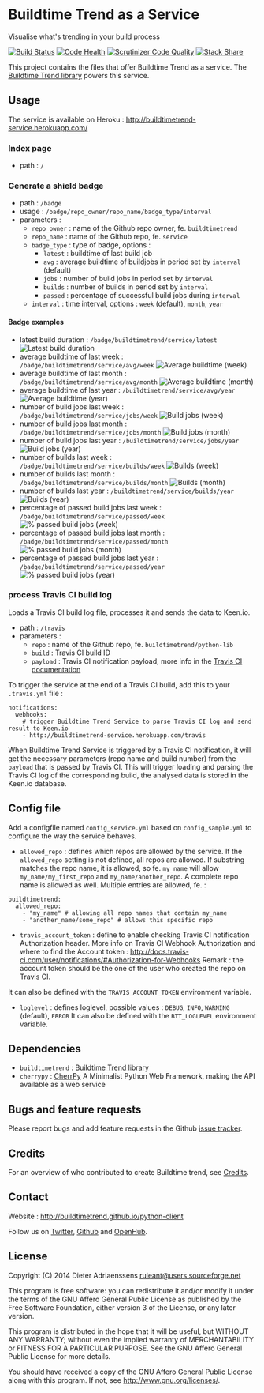 Buildtime Trend as a Service
============================

Visualise what's trending in your build process

[![Build Status](https://travis-ci.org/buildtimetrend/service.svg?branch=master)](https://travis-ci.org/buildtimetrend/service)
[![Code Health](https://landscape.io/github/buildtimetrend/service/master/landscape.svg)](https://landscape.io/github/buildtimetrend/service/master)
[![Scrutinizer Code Quality](https://scrutinizer-ci.com/g/buildtimetrend/service/badges/quality-score.png?b=master)](https://scrutinizer-ci.com/g/buildtimetrend/service/?branch=master)
[![Stack Share](http://img.shields.io/badge/tech-stack-0690fa.svg)](http://stackshare.io/ruleant/buildtime-trend)

This project contains the files that offer Buildtime Trend as a service. The [Buildtime Trend library](https://github.com/buildtimetrend/python-lib) powers this service.

Usage
-----

The service is available on Heroku : http://buildtimetrend-service.herokuapp.com/

### Index page
- path : `/`

### Generate a shield badge
- path : `/badge`
- usage : `/badge/repo_owner/repo_name/badge_type/interval`
- parameters :
  - `repo_owner` : name of the Github repo owner, fe. `buildtimetrend`
  - `repo_name` : name of the Github repo, fe. `service`
  - `badge_type` : type of badge, options :
    - `latest` : buildtime of last build job
    - `avg` : average buildtime of buildjobs in period set by `interval` (default)
    - `jobs` : number of build jobs in period set by `interval`
    - `builds` : number of builds in period set by `interval`
    - `passed` : percentage of successful build jobs during `interval`
  - `interval` : time interval, options : `week` (default), `month`, `year` 

#### Badge examples
- latest build duration : `/badge/buildtimetrend/service/latest` ![Latest build duration](https://buildtimetrend-service.herokuapp.com/badge/buildtimetrend/service/latest)
- average buildtime of last week : `/badge/buildtimetrend/service/avg/week` ![Average buildtime (week)](https://buildtimetrend-service.herokuapp.com/badge/buildtimetrend/service/avg/week)
- average buildtime of last month : `/badge/buildtimetrend/service/avg/month` ![Average buildtime (month)](https://buildtimetrend-service.herokuapp.com/badge/buildtimetrend/service/avg/month)
- average buildtime of last year : `/buildtimetrend/service/avg/year` ![Average buildtime (year)](https://buildtimetrend-service.herokuapp.com/badge/buildtimetrend/service/avg/year)
- number of build jobs last week : `/badge/buildtimetrend/service/jobs/week` ![Build jobs (week)](https://buildtimetrend-service.herokuapp.com/badge/buildtimetrend/service/jobs/week)
- number of build jobs last month : `/badge/buildtimetrend/service/jobs/month` ![Build jobs (month)](https://buildtimetrend-service.herokuapp.com/badge/buildtimetrend/service/jobs/month)
- number of build jobs last year : `/buildtimetrend/service/jobs/year` ![Build jobs (year)](https://buildtimetrend-service.herokuapp.com/badge/buildtimetrend/service/jobs/year)
- number of builds last week : `/badge/buildtimetrend/service/builds/week` ![Builds (week)](https://buildtimetrend-service.herokuapp.com/badge/buildtimetrend/service/builds/week)
- number of builds last month : `/badge/buildtimetrend/service/builds/month` ![Builds (month)](https://buildtimetrend-service.herokuapp.com/badge/buildtimetrend/service/builds/month)
- number of builds last year : `/buildtimetrend/service/builds/year` ![Builds (year)](https://buildtimetrend-service.herokuapp.com/badge/buildtimetrend/service/builds/year)
- percentage of passed build jobs last week : `/badge/buildtimetrend/service/passed/week` ![% passed build jobs (week)](https://buildtimetrend-service.herokuapp.com/badge/buildtimetrend/service/passed/week)
- percentage of passed build jobs last month : `/badge/buildtimetrend/service/passed/month` ![% passed build jobs (month)](https://buildtimetrend-service.herokuapp.com/badge/buildtimetrend/service/passed/month)
- percentage of passed build jobs last year : `/badge/buildtimetrend/service/passed/year` ![% passed build jobs (year)](https://buildtimetrend-service.herokuapp.com/badge/buildtimetrend/service/passed/year)

### process Travis CI build log

Loads a Travis CI build log file, processes it and sends the data to Keen.io.

- path : `/travis`
- parameters :
  - `repo` : name of the Github repo, fe. `buildtimetrend/python-lib`
  - `build` : Travis CI build ID
  - `payload` : Travis CI notification payload, more info in the [Travis CI documentation](http://docs.travis-ci.com/user/notifications/#Webhook-notification)

To trigger the service at the end of a Travis CI build, add this to your `.travis.yml` file :

    notifications:
      webhooks:
        # trigger Buildtime Trend Service to parse Travis CI log and send result to Keen.io
        - http://buildtimetrend-service.herokuapp.com/travis

When Buildtime Trend Service is triggered by a Travis CI notification, it will get the necessary parameters (repo name and build number) from the `payload` that is passed by Travis CI. This will trigger loading and parsing the Travis CI log of the corresponding build, the analysed data is stored in the Keen.io database.

Config file
-----------

Add a configfile named `config_service.yml` based on `config_sample.yml` to configure the way the service behaves.

- `allowed_repo` : defines which repos are allowed by the service. If the `allowed_repo` setting is not defined, all repos are allowed. If substring matches the repo name, it is allowed, so fe. `my_name` will allow `my_name/my_first_repo` and `my_name/another_repo`. A complete repo name is allowed as well.
Multiple entries are allowed, fe. :

```
buildtimetrend:
  allowed_repo:
    - "my_name" # allowing all repo names that contain my_name
    - "another_name/some_repo" # allows this specific repo
```

- `travis_account_token` : define to enable checking Travis CI notification Authorization header. More info on Travis CI Webhook Authorization and where to find the Account token : http://docs.travis-ci.com/user/notifications/#Authorization-for-Webhooks
Remark : the account token should be the one of the user who created the repo on Travis CI.

It can also be defined with the `TRAVIS_ACCOUNT_TOKEN` environment variable.

- `loglevel` : defines loglevel, possible values : `DEBUG`, `INFO`, `WARNING` (default), `ERROR`
It can also be defined with the `BTT_LOGLEVEL` environment variable.

Dependencies
------------

- `buildtimetrend` : [Buildtime Trend library](https://github.com/buildtimetrend/python-lib)
- `cherrypy` : [CherrPy](http://www.cherrypy.org/) A Minimalist Python Web Framework, making the API available as a web service

Bugs and feature requests
-------------------------

Please report bugs and add feature requests in the Github [issue tracker](https://github.com/buildtimetrend/python-lib/issues).


Credits
-------

For an overview of who contributed to create Buildtime trend, see [Credits](https://github.com/buildtimetrend/python-lib/wiki/Credits).

Contact
-------

Website : http://buildtimetrend.github.io/python-client

Follow us on [Twitter](https://twitter.com/buildtime_trend), [Github](https://github.com/ruleant/buildtime-trend) and [OpenHub](https://www.openhub.net/p/buildtime-trend).


License
-------

Copyright (C) 2014 Dieter Adriaenssens <ruleant@users.sourceforge.net>

This program is free software: you can redistribute it and/or modify
it under the terms of the GNU Affero General Public License as published by
the Free Software Foundation, either version 3 of the License, or
any later version.

This program is distributed in the hope that it will be useful,
but WITHOUT ANY WARRANTY; without even the implied warranty of
MERCHANTABILITY or FITNESS FOR A PARTICULAR PURPOSE.  See the
GNU Affero General Public License for more details.

You should have received a copy of the GNU Affero General Public License
along with this program.  If not, see <http://www.gnu.org/licenses/>.
